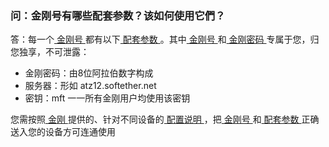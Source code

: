 ### 问：金刚号有哪些配套参数？该如何使用它們？

答：每一个[ 金刚号 ](https://a2zitpro.github.io/web/金刚号)都有以下[ 配套参数 ](https://a2zitpro.github.io/web/金刚号的配套参数)。其中[ 金刚号 ](https://a2zitpro.github.io/web/金刚号)和[ 金刚密码 ]()专属于您，归您独享，不可泄露：

- 金刚密码：由8位阿拉伯数字构成
- 服务器：形如 atz12.softether.net
- 密钥：mft 一一所有金刚用户均使用该密钥

您需按照[ 金刚 ](https://a2zitpro.github.io/web/金刚公司)提供的、针对不同设备的[ 配置说明 ]()，把[ 金刚号 ](https://a2zitpro.github.io/web/金刚号)和[ 配套参数 ](https://a2zitpro.github.io/web/金刚号的配套参数)正确送入您的设备方可连通使用
